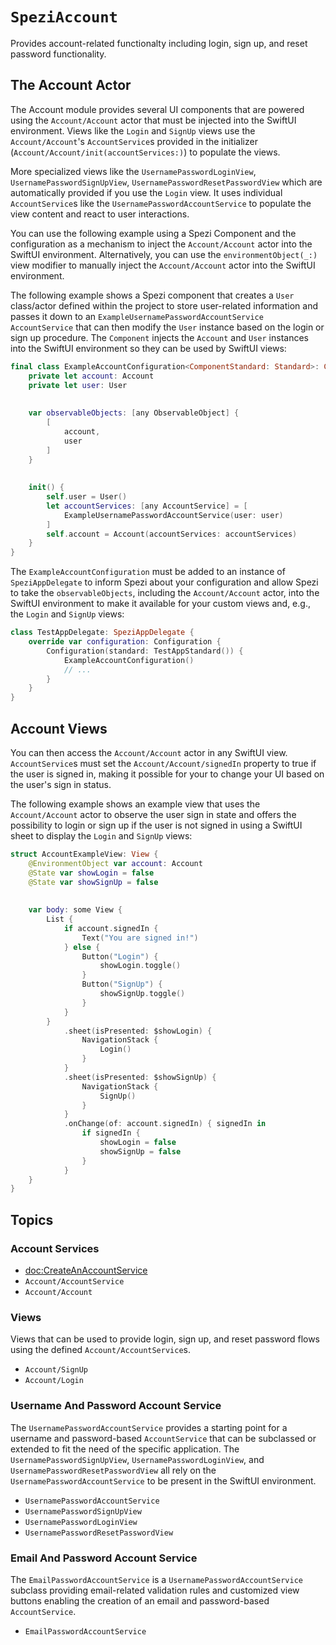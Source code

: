 # ``SpeziAccount``

<!--
                  
This source file is part of the Spezi open-source project

SPDX-FileCopyrightText: 2022 Stanford University and the project authors (see CONTRIBUTORS.md)

SPDX-License-Identifier: MIT
             
-->

Provides account-related functionalty including login, sign up, and reset password functionality.

## The Account Actor

The Account module provides several UI components that are powered using the ``Account/Account`` actor that must be injected into the SwiftUI environment.
Views like the ``Login`` and ``SignUp`` views use the ``Account/Account``'s ``AccountService``s provided in the initializer (``Account/Account/init(accountServices:)``) to 
populate the views.

More specialized views like the ``UsernamePasswordLoginView``, ``UsernamePasswordSignUpView``, ``UsernamePasswordResetPasswordView`` which are automatically provided if you use the
``Login`` view. It uses individual ``AccountService``s like the ``UsernamePasswordAccountService`` to populate the view content and react to user interactions.

You can use the following example using a Spezi Component and the configuration as a mechanism to inject the ``Account/Account`` actor into the SwiftUI
environment. Alternatively, you can use the `environmentObject(_:)` view modifier to manually inject the ``Account/Account`` actor into the SwiftUI environment.


The following example shows a Spezi component that creates a `User` class/actor defined within the project to store user-related information and passes it down to an
`ExampleUsernamePasswordAccountService` ``AccountService`` that can then modify the `User` instance based on the login or sign up procedure.
The `Component` injects the `Account` and `User` instances into the SwiftUI environment so they can be used by SwiftUI views:
```swift
final class ExampleAccountConfiguration<ComponentStandard: Standard>: Component, ObservableObjectProvider {
    private let account: Account
    private let user: User
    
    
    var observableObjects: [any ObservableObject] {
        [
            account,
            user
        ]
    }
    
    
    init() {
        self.user = User()
        let accountServices: [any AccountService] = [
            ExampleUsernamePasswordAccountService(user: user)
        ]
        self.account = Account(accountServices: accountServices)
    }
}
```

The `ExampleAccountConfiguration` must be added to an instance of `SpeziAppDelegate` to inform Spezi about your configuration and allow Spezi
to take the `observableObjects`, including the ``Account/Account`` actor, into the SwiftUI environment to make it available for your custom views
and, e.g., the ``Login`` and ``SignUp`` views:

```swift
class TestAppDelegate: SpeziAppDelegate {
    override var configuration: Configuration {
        Configuration(standard: TestAppStandard()) {
            ExampleAccountConfiguration()
            // ...
        }
    }
}
```

## Account Views

You can then access the ``Account/Account`` actor in any SwiftUI view.
``AccountService``s must set the ``Account/Account/signedIn`` property to true if the user is signed in, making it possible for your to change your UI based on the
user's sign in status.

The following example shows an example view that uses the ``Account/Account`` actor to observe the user sign in state and offers the possibility to login or sign up
if the user is not signed in using a SwiftUI sheet to display the ``Login`` and ``SignUp`` views:
```swift
struct AccountExampleView: View {
    @EnvironmentObject var account: Account
    @State var showLogin = false
    @State var showSignUp = false
    
    
    var body: some View {
        List {
            if account.signedIn {
                Text("You are signed in!")
            } else {
                Button("Login") {
                    showLogin.toggle()
                }
                Button("SignUp") {
                    showSignUp.toggle()
                }
            }
        }
            .sheet(isPresented: $showLogin) {
                NavigationStack {
                    Login()
                }
            }
            .sheet(isPresented: $showSignUp) {
                NavigationStack {
                    SignUp()
                }
            }
            .onChange(of: account.signedIn) { signedIn in
                if signedIn {
                    showLogin = false
                    showSignUp = false
                }
            }
    }
}
```

## Topics

### Account Services

- <doc:CreateAnAccountService>
- ``Account/AccountService``
- ``Account/Account``

### Views

Views that can be used to provide login, sign up, and reset password flows using the defined ``Account/AccountService``s.

- ``Account/SignUp``
- ``Account/Login``

### Username And Password Account Service

The ``UsernamePasswordAccountService`` provides a starting point for a username and password-based ``AccountService`` that can be subclassed or extended
to fit the need of the specific application. The ``UsernamePasswordSignUpView``, ``UsernamePasswordLoginView``, and ``UsernamePasswordResetPasswordView``
all rely on the ``UsernamePasswordAccountService`` to be present in the SwiftUI environment.

- ``UsernamePasswordAccountService``
- ``UsernamePasswordSignUpView``
- ``UsernamePasswordLoginView``
- ``UsernamePasswordResetPasswordView``

### Email And Password Account Service

The ``EmailPasswordAccountService`` is a ``UsernamePasswordAccountService`` subclass providing email-related validation rules and 
customized view buttons enabling the creation of an email and password-based ``AccountService``.

- ``EmailPasswordAccountService``
